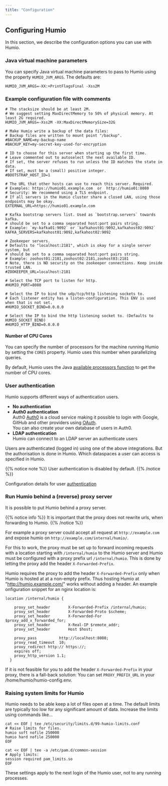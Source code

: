 ```yaml
---
title: "Configuration"
---
```


## Configuring Humio
In this section, we describe the configuration options you can use with Humio.


### Java virtual machine parameters
You can specify Java virtual machine parameters to pass to Humio using the property `HUMIO_JVM_ARGS`. The defaults are:
```
HUMIO_JVM_ARGS=-XX:+PrintFlagsFinal -Xss2M
```


### Example configuration file with comments
```
# The stacksize should be at least 2M.
# We suggest setting MaxDirectMemory to 50% of physical memory. At least 2G required.
HUMIO_JVM_ARGS=-Xss2M -XX:MaxDirectMemorySize=32G

# Make Humio write a backup of the data files:
# Backup files are written to mount point "/backup".
#BACKUP_NAME=my-backup-name
#BACKUP_KEY=my-secret-key-used-for-encryption

# ID to choose for this server when starting up the first time.
# Leave commented out to autoselect the next available ID.
# If set, the server refuses to run unless the ID matches the state in data.
# If set, must be a (small) positive integer.
#BOOTSTRAP_HOST_ID=1

# The URL that other hosts can use to reach this server. Required.
# Examples: https://humio01.example.com  or  http://humio01:8080
# Security: We recommend using a TLS endpoint.
# If all servers in the Humio cluster share a closed LAN, using those endpoints may be okay.
EXTERNAL_URL=https://humio01.example.com

# Kafka bootstrap servers list. Used as `bootstrap.servers` towards kafka.
# should be set to a comma separated host:port pairs string.
# Example: `my-kafka01:9092` or `kafkahost01:9092,kafkahost02:9092`
KAFKA_SERVERS=kafkahost01:9092,kafkahost02:9092

# Zookeeper servers.
# Defaults to "localhost:2181", which is okay for a single server system, but
# should be set to a comma separated host:port pairs string.
# Example: zoohost01:2181,zoohost02:2181,zoohost03:2181
# Note, there is NO security on the zookeeper connections. Keep inside trusted LAN.
#ZOOKEEPER_URL=localhost:2181

# Select the TCP port to listen for http.
#HUMIO_PORT=8080

# Select the IP to bind the udp/tcp/http listening sockets to.
# Each listener entity has a listen-configuration. This ENV is used when that is not set.
#HUMIO_SOCKET_BIND=0.0.0.0

# Select the IP to bind the http listening socket to. (Defaults to HUMIO_SOCKET_BIND)
#HUMIO_HTTP_BIND=0.0.0.0

```

#### Number of CPU Cores
You can specify the number of processors for the machine running Humio by setting the `CORES` property.
Humio uses this number when parallelizing queries.

By default, Humio uses the Java [available processors function](https://docs.oracle.com/javase/8/docs/api/java/lang/Runtime.html#availableProcessors--) to get the number of CPU cores.

### User authentication

Humio supports different ways of authentication users.

* __No authentication__
* __Auth0 authentication__   
   Auth0 [Auth0](https://auth0.com/) is a cloud service making it possible to login with Google, GitHub and other providers using [OAuth](https://en.wikipedia.org/wiki/OAuth).  
   You can also create your own database of users in Auth0.
* __LDAP authentication__  
   Humio can connect to an LDAP server an authenticate users
     
Users are authenticated (logged in) using one of the above integrations. But the authorisation is done in Humio. Which dataspaces a user can access is specified in Humio. 

{{% notice note %}}
User authentication is disabled by default.
{{% /notice %}}
    
Configuration details for user [authentication](/operation/installation/authentication/)

### Run Humio behind a (reverse) proxy server
It is possible to put Humio behind a proxy server. 

{{% notice info %}}
It is important that the proxy does not rewrite urls, when forwarding to Humio.
{{% /notice %}}

For example a proxy server could accept all request at `http://example.com` and expose humio on `http://example.com/internal/humio/`.

For this to work, the proxy must be set up to forward incoming requests with a location starting with `/internal/humio` to the Humio server and 
Humio must be configured with a proxy prefix url `/internal/humio`. This is done by letting the proxy add the header `X-Forwarded-Prefix`.

Humio requires the proxy to add the header `X-Forwarded-Prefix` only when Humio is hosted at at a non-empty prefix.
Thus hosting Humio at "http://humio.example.com/" works without adding a header. An example onfiguration snippet for an nginx location is:


```
location /internal/humio {

    proxy_set_header        X-Forwarded-Prefix /internal/humio;
    proxy_set_header        X-Forwarded-Proto $scheme;
    proxy_set_header        X-Forwarded-For $proxy_add_x_forwarded_for;
    proxy_set_header        X-Real-IP $remote_addr;
    proxy_set_header        Host $host;

    proxy_pass          http://localhost:8080;
    proxy_read_timeout  10;
    proxy_redirect http:// https://;
    expires off;
    proxy_http_version 1.1;
  }
```

If it is not feasible for you to add the header `X-Forwarded-Prefix` in your proxy, there is a fall-back solution: You can set `PROXY_PREFIX_URL` in your /home/humio/humio-config.env.

### Raising system limits for Humio

Humio needs to be able keep a lot of files open at a time. The default limits are typically too low for any significant amount of data. Increase the limits using commands like...

    cat << EOF | tee /etc/security/limits.d/99-humio-limits.conf
    # Raise limits for files.
    humio soft nofile 250000
    humio hard nofile 250000
    EOF

    cat << EOF | tee -a /etc/pam.d/common-session
    # Apply limits:
    session required pam_limits.so
    EOF

These settings apply to the next login of the Humio user, not to any running processes.

